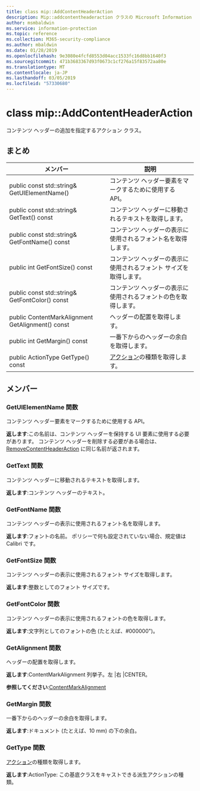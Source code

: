 ```yaml
---
title: class mip::AddContentHeaderAction
description: Mip::addcontentheaderaction クラスの Microsoft Information Protection (MIP) SDK について説明します。
author: msmbaldwin
ms.service: information-protection
ms.topic: reference
ms.collection: M365-security-compliance
ms.author: mbaldwin
ms.date: 01/28/2019
ms.openlocfilehash: 9e3080e4fcfd8553d04acc1533fc16d8bb1640f3
ms.sourcegitcommit: 471b3683367d93f0673c1cf276a15f83572aa80e
ms.translationtype: MT
ms.contentlocale: ja-JP
ms.lasthandoff: 03/05/2019
ms.locfileid: "57330680"
---
```

# <a name="class-mipaddcontentheaderaction"></a>class mip::AddContentHeaderAction 
コンテンツ ヘッダーの追加を指定するアクション クラス。
  
## <a name="summary"></a>まとめ
 メンバー                        | 説明                                
--------------------------------|---------------------------------------------
public const std::string& GetUIElementName()  |  コンテンツ ヘッダー要素をマークするために使用する API。
public const std::string& GetText() const  |  コンテンツ ヘッダーに移動されるテキストを取得します。
public const std::string& GetFontName() const  |  コンテンツ ヘッダーの表示に使用されるフォント名を取得します。
public int GetFontSize() const  |  コンテンツ ヘッダーの表示に使用されるフォント サイズを取得します。
public const std::string& GetFontColor() const  |  コンテンツ ヘッダーの表示に使用されるフォントの色を取得します。
public ContentMarkAlignment GetAlignment() const  |  ヘッダーの配置を取得します。
public int GetMargin() const  |  一番下からのヘッダーの余白を取得します。
public ActionType GetType() const  |  [アクション](class_mip_action.md)の種類を取得します。
  
## <a name="members"></a>メンバー
  
### <a name="getuielementname-function"></a>GetUIElementName 関数
コンテンツ ヘッダー要素をマークするために使用する API。

  
**返します**:この名前は、コンテンツ ヘッダーを保持する UI 要素に使用する必要があります。 コンテンツ ヘッダーを削除する必要がある場合は、[RemoveContentHeaderAction](class_mip_removecontentheaderaction.md) に同じ名前が返されます。
  
### <a name="gettext-function"></a>GetText 関数
コンテンツ ヘッダーに移動されるテキストを取得します。

  
**返します**:コンテンツ ヘッダーのテキスト。
  
### <a name="getfontname-function"></a>GetFontName 関数
コンテンツ ヘッダーの表示に使用されるフォント名を取得します。

  
**返します**:フォントの名前。 ポリシーで何も設定されていない場合、規定値は Calibri です。
  
### <a name="getfontsize-function"></a>GetFontSize 関数
コンテンツ ヘッダーの表示に使用されるフォント サイズを取得します。

  
**返します**:整数としてのフォント サイズです。
  
### <a name="getfontcolor-function"></a>GetFontColor 関数
コンテンツ ヘッダーの表示に使用されるフォントの色を取得します。

  
**返します**:文字列としてのフォントの色 (たとえば、#000000")。
  
### <a name="getalignment-function"></a>GetAlignment 関数
ヘッダーの配置を取得します。

  
**返します**:ContentMarkAlignment 列挙子。左 |右 |CENTER。 
  
**参照してください**:[ContentMarkAlignment](mip-enums-and-structs.md#contentmarkalignment-enum)
  
### <a name="getmargin-function"></a>GetMargin 関数
一番下からのヘッダーの余白を取得します。

  
**返します**:ドキュメント (たとえば、10 mm) の下の余白。
  
### <a name="gettype-function"></a>GetType 関数
[アクション](class_mip_action.md)の種類を取得します。

  
**返します**:ActionType: この基底クラスをキャストできる派生アクションの種類。

